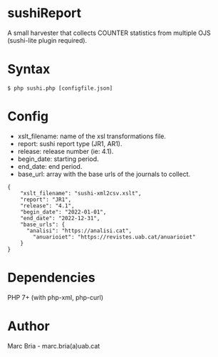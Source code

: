 # sushiReport
A small harvester that collects COUNTER statistics from multiple OJS (sushi-lite plugin required).

# Syntax
```
$ php sushi.php [configfile.json]
```

# Config 

- xslt_filename: name of the xsl transformations file.
- report: sushi report type (JR1, AR1).
- release: release number (ie: 4.1).
- begin_date: starting period.
- end_date: end period.
- base_url: array with the base urls of the journals to collect.

```
{
    "xslt_filename": "sushi-xml2csv.xslt",
    "report": "JR1",
    "release": "4.1",
    "begin_date": "2022-01-01",
    "end_date": "2022-12-31",
    "base_urls": {
      "analisi": "https://analisi.cat",
	    "anuarioiet": "https://revistes.uab.cat/anuarioiet"
    }
}
```

# Dependencies
PHP 7+ (with php-xml, php-curl)

# Author
Marc Bria - marc.bria(a)uab.cat
